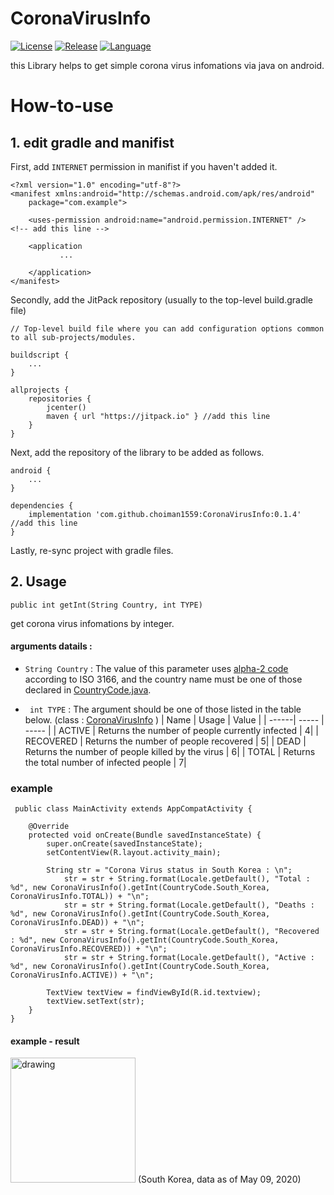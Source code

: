 # CoronaVirusInfo

[![License](https://img.shields.io/badge/License-Apache%202.0-yellowgreen.svg)](https://opensource.org/licenses/Apache-2.0)
[![Release](https://img.shields.io/github/release/choiman1559/CoronaVirusInfo.svg?label=jitpack)](https://jitpack.io/#choiman1559/CoronaVirusInfo)
[![Language](https://img.shields.io/badge/Language-Java-green?logo=java)](https://www.java.com)

this Library helps to get simple corona virus infomations via java on android.

# How-to-use

## 1. edit gradle and manifist

First, add ```INTERNET``` permission in manifist if you haven't added it.

```
<?xml version="1.0" encoding="utf-8"?>
<manifest xmlns:android="http://schemas.android.com/apk/res/android"
    package="com.example">

    <uses-permission android:name="android.permission.INTERNET" />  <!-- add this line -->

    <application
           ...
           
    </application>
</manifest>
```

Secondly, add the JitPack repository (usually to the top-level build.gradle file)
```
// Top-level build file where you can add configuration options common to all sub-projects/modules.

buildscript {
    ...
}

allprojects {
    repositories {
        jcenter()
        maven { url "https://jitpack.io" } //add this line
    }
}

```

Next, add the repository of the library to be added as follows.
```
android {
    ...
}

dependencies {
    implementation 'com.github.choiman1559:CoronaVirusInfo:0.1.4' //add this line
}
```

Lastly, re-sync project with gradle files.
## 2. Usage
```
public int getInt(String Country, int TYPE)
```
get corona virus infomations by integer.

#### arguments datails :

- ```String Country``` : The value of this parameter uses [alpha-2 code](https://www.iban.com/country-codes) according to ISO 3166, and the country name must be one of those declared in [CountryCode.java](https://github.com/choiman1559/CoronaVirusInfo/blob/master/app/src/main/java/corona/virus/info/CountryCode.java).

- ``` int TYPE``` : The argument should be one of those listed in the table below.
(class : [CoronaVirusInfo](https://github.com/choiman1559/CoronaVirusInfo/blob/master/app/src/main/java/corona/virus/info/CoronaVirusInfo.java) )
    | Name  | Usage | Value |
    | ------| ----- | ----- |
    | ACTIVE | Returns the number of people currently infected | 4|
    | RECOVERED | Returns the number of people recovered | 5|
    | DEAD | Returns the number of people killed by the virus | 6|
    | TOTAL | Returns the total number of infected people | 7|

### example
``` 
 public class MainActivity extends AppCompatActivity {

    @Override
    protected void onCreate(Bundle savedInstanceState) {
        super.onCreate(savedInstanceState);
        setContentView(R.layout.activity_main);

        String str = "Corona Virus status in South Korea : \n";
            str = str + String.format(Locale.getDefault(), "Total : %d", new CoronaVirusInfo().getInt(CountryCode.South_Korea, CoronaVirusInfo.TOTAL)) + "\n";
            str = str + String.format(Locale.getDefault(), "Deaths : %d", new CoronaVirusInfo().getInt(CountryCode.South_Korea, CoronaVirusInfo.DEAD)) + "\n";
            str = str + String.format(Locale.getDefault(), "Recovered : %d", new CoronaVirusInfo().getInt(CountryCode.South_Korea, CoronaVirusInfo.RECOVERED)) + "\n";
            str = str + String.format(Locale.getDefault(), "Active : %d", new CoronaVirusInfo().getInt(CountryCode.South_Korea, CoronaVirusInfo.ACTIVE)) + "\n";

        TextView textView = findViewById(R.id.textview);
        textView.setText(str);
    }
}
```
#### example - result 

<img src="https://i.imgur.com/ISprg4A.jpg" alt="drawing" width="200">
(South Korea, data as of May 09, 2020)
